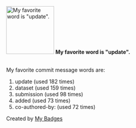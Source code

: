 <img src="https://my-badges.github.io/my-badges/favorite-word.png" alt="My favorite word is &quot;update&quot;." title="My favorite word is &quot;update&quot;." width="128">
<strong>My favorite word is &quot;update&quot;.</strong>
<br><br>

My favorite commit message words are:

1. update (used 182 times)
2. dataset (used 159 times)
3. submission (used 98 times)
4. added (used 73 times)
5. co-authored-by: (used 72 times)


Created by <a href="https://github.com/my-badges/my-badges">My Badges</a>